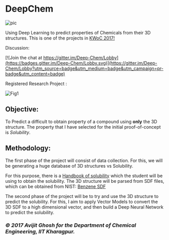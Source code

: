 # DeepChem 

![pic](https://i.imgur.com/Rhnap7P.png)

Using Deep Learning to predict properties of Chemicals from their 3D structures. This is one of the projects in [KWoC 2017!](http://kwoc.kossiitkgp.in)


Discussion:

[![Join the chat at https://gitter.im/Deep-Chem/Lobby](https://badges.gitter.im/Deep-Chem/Lobby.svg)](https://gitter.im/Deep-Chem/Lobby?utm_source=badge&utm_medium=badge&utm_campaign=pr-badge&utm_content=badge)

Registered Research Project :

![Fig1](https://zenodo.org/badge/DOI/10.5281/zenodo.1059147.svg)


<!--- ## About DeepChem

This is an exploratory personal research project in the Department of Chemical Engineering, IIT Kharagpur. 

[Working report](https://drive.google.com/open?id=1mxxSkFWa3xcFPXJB3WE8U7Q6wdRsVd_f). The work that I have done till now, // however, uses a very small dataset. The dataset needs to be rebuilt completely, which is where I require help from the 
opensource community. Yay [KWoC 2017!](http://kwoc.kossiitkgp.in) --->

## Objective: 

To Predict a difficult to obtain property of a compound using **only** the 3D structure.
The property that I have selected for the initial proof-of-concept is *Solubility*. 

## Methodology:

The first phase of the project will consist of data collection. For this, we will be generating a huge database of 3D structures vs Solubility.

For this purpose, there is a [Handbook of solubility](http://chemistry-chemists.com/chemister/Spravochniki/handbook-of-aqueous-solubility-data-2010.pdf) which the student will be using to obtain the solubility. The 3D structure will be parsed from SDF files, which can be obtained from NIST: [Benzene SDF](http://webbook.nist.gov/cgi/cbook.cgi?Str3File=C71432)

The second phase of the project will be to try and use the 3D structure to predict the solubility. For this, I aim to apply Vector Models to convert the 3D SDF to a high dimensional vector, and then build a Deep Neural Network to predict the solubility. 



### *© 2017 Avijit Ghosh for the Department of Chemical Engineering, IIT Kharagpur.*

